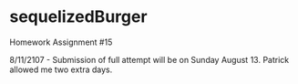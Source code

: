 # sequelizedBurger
Homework Assignment #15

8/11/2107 - Submission of full attempt will be on Sunday August 13.  Patrick allowed me two extra days.
